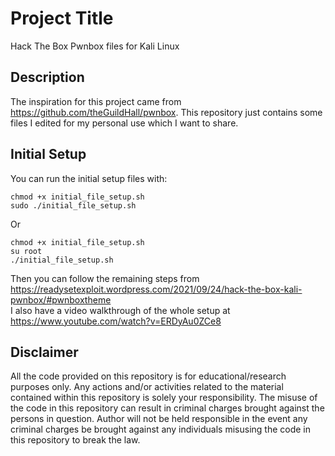 # Project Title

Hack The Box Pwnbox files for Kali Linux 

## Description

The inspiration for this project came from https://github.com/theGuildHall/pwnbox. This repository just contains some files I edited for my personal use which I want to share.

## Initial Setup

You can run the initial setup files with:
```
chmod +x initial_file_setup.sh
sudo ./initial_file_setup.sh
```
Or
```
chmod +x initial_file_setup.sh
su root
./initial_file_setup.sh
```

Then you can follow the remaining steps from https://readysetexploit.wordpress.com/2021/09/24/hack-the-box-kali-pwnbox/#pwnboxtheme <br>
I also have a video walkthrough of the whole setup at https://www.youtube.com/watch?v=ERDyAu0ZCe8


## Disclaimer
All the code provided on this repository is for educational/research purposes only. Any actions and/or activities related to the material contained within this repository is solely your responsibility. The misuse of the code in this repository can result in criminal charges brought against the persons in question. Author will not be held responsible in the event any criminal charges be brought against any individuals misusing the code in this repository to break the law.


